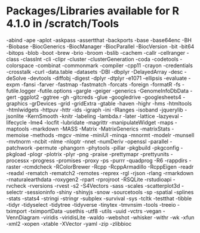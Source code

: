 # Packages/Libraries available for R 4.1.0 in /scratch/Tools

-abind
-ape
-aplot
-askpass
-assertthat
-backports
-base
-base64enc
-BH
-Biobase
-BiocGenerics
-BiocManager
-BiocParallel
-BiocVersion
-bit
-bit64
-bitops
-blob
-boot
-brew
-brio
-broom
-bslib
-cachem
-callr
-cellranger
-class
-classInt
-cli
-clipr
-cluster
-clusterGeneration
-coda
-codetools
-colorspace
-combinat
-commonmark
-compiler
-cpp11
-crayon
-credentials
-crosstalk
-curl
-data.table
-datasets
-DBI
-dbplyr
-DelayedArray
-desc
-deSolve
-devtools
-diffobj
-digest
-dplyr
-dtplyr
-e1071
-ellipsis
-evaluate
-expm
-fansi
-farver
-fastmap
-fastmatch
-forcats
-foreign
-formatR
-fs
-futile.logger
-futile.options
-gargle
-geiger
-generics
-GenomeInfoDbData
-gert
-ggplot2
-ggtree
-gh
-gitcreds
-glue
-googledrive
-googlesheets4
-graphics
-grDevices
-grid
-gridExtra
-gtable
-haven
-highr
-hms
-htmltools
-htmlwidgets
-httpuv
-httr
-ids
-igraph
-ini
-IRanges
-isoband
-jquerylib
-jsonlite
-KernSmooth
-knitr
-labeling
-lambda.r
-later
-lattice
-lazyeval
-lifecycle
-lme4
-locfit
-lubridate
-magrittr
-manipulateWidget
-maps
-maptools
-markdown
-MASS
-Matrix
-MatrixGenerics
-matrixStats
-memoise
-methods
-mgcv
-mime
-miniUI
-minqa
-mnormt
-modelr
-munsell
-mvtnorm
-ncbit
-nlme
-nloptr
-nnet
-numDeriv
-openssl
-parallel
-patchwork
-permute
-phangorn
-phytools
-pillar
-pkgbuild
-pkgconfig
-pkgload
-plogr
-plotrix
-plyr
-png
-praise
-prettymapr
-prettyunits
-processx
-progress
-promises
-proxy
-ps
-purrr
-quadprog
-R6
-rappdirs
-raster
-rcmdcheck
-RColorBrewer
-Rcpp
-RcppArmadillo
-RcppEigen
-readr
-readxl
-rematch
-rematch2
-remotes
-reprex
-rgl
-rjson
-rlang
-rmarkdown
-rnaturalearthdata
-roxygen2
-rpart
-rprojroot
-RSQLite
-rstudioapi
-rvcheck
-rversions
-rvest
-s2
-S4Vectors
-sass
-scales
-scatterplot3d
-selectr
-sessioninfo
-shiny
-shinyjs
-snow
-sourcetools
-sp
-spatial
-splines
-stats
-stats4
-stringi
-stringr
-subplex
-survival
-sys
-tcltk
-testthat
-tibble
-tidyr
-tidyselect
-tidytree
-tidyverse
-tinytex
-tmvnsim
-tools
-treeio
-tximport
-tximportData
-usethis
-utf8
-utils
-uuid
-vctrs
-vegan
-VennDiagram
-viridis
-viridisLite
-waldo
-webshot
-whisker
-withr
-wk
-xfun
-xml2
-xopen
-xtable
-XVector
-yaml
-zip
-zlibbioc
